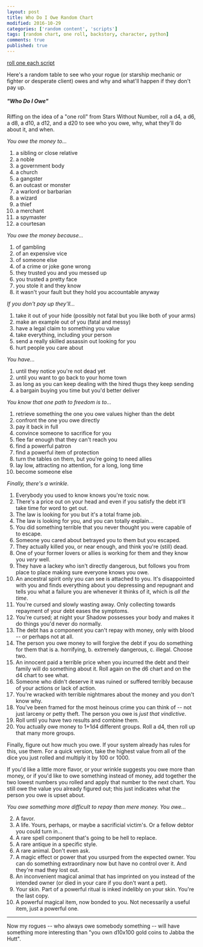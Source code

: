 ```yaml
---
layout: post
title: Who Do I Owe Random Chart
modified: 2016-10-29
categories: ['random content', 'scripts']
tags: [random chart, one roll, backstory, character, python]
comments: true
published: true
---
```


<div markdown="0"><a href="https://github.com/exposit/katamoiran/tree/master/python/oneroll" class="btn btn-info">roll one each script</a></div>

Here's a random table to see who your rogue (or starship mechanic or fighter or desperate client) owes and why and what'll happen if they don't pay up.

<!--more-->

##### "Who Do I Owe"

Riffing on the idea of a "one roll" from Stars Without Number, roll a d4, a d6, a d8, a d10, a d12, and a d20 to see who you owe, why, what they'll do about it, and when.

*You owe the money to...*

1. a sibling or close relative
2. a noble
3. a government body
4. a church
5. a gangster
6. an outcast or monster
7. a warlord or barbarian
8. a wizard
9. a thief
10. a merchant
11. a spymaster
12. a courtesan

*You owe the money because...*

1. of gambling
2. of an expensive vice
3. of someone else
4. of a crime or joke gone wrong
5. they trusted you and you messed up
6. you trusted a pretty face
7. you stole it and they know
8. it wasn't your fault but they hold you accountable anyway

*If you don't pay up they'll...*

1. take it out of your hide (possibly not fatal but you like both of your arms)
2. make an example out of you (fatal and messy)
3. have a legal claim to something you value
4. take everything, including your person
5. send a really skilled assassin out looking for you
6. hurt people you care about

*You have...*

1. until they notice you're not dead yet
2. until you want to go back to your home town
3. as long as you can keep dealing with the hired thugs they keep sending
4. a bargain buying you time but you'd better deliver

*You know that one path to freedom is to...*

1. retrieve something the one you owe values higher than the debt
2. confront the one you owe directly
3. pay it back in full
4. convince someone to sacrifice for you
5. flee far enough that they can't reach you
6. find a powerful patron
7. find a powerful item of protection
8. turn the tables on them, but you're going to need allies
9. lay low, attracting no attention, for a long, long time
10. become someone else

*Finally, there's a wrinkle.*

1. Everybody you used to know knows you're toxic now.
2. There's a price out on your head and even if you satisfy the debt it'll take time for word to get out.
3. The law is looking for you but it's a total frame job.
4. The law is looking for you, and you can totally explain...
5. You did something terrible that you never thought you were capable of to escape.
6. Someone you cared about betrayed you to them but you escaped.
7. They actually killed you, or near enough, and think you're (still) dead.
8. One of your former lovers or allies is working for them and they know you *very* well.
9. They have a lackey who isn't directly dangerous, but follows you from place to place making sure everyone knows you owe.
10. An ancestral spirit only you can see is attached to you. It's disappointed with you and finds everything about you depressing and repugnant and tells you what a failure you are whenever it thinks of it, which is *all the time*.
11. You're cursed and slowly wasting away. Only collecting towards repayment of your debt eases the symptoms.
12. You're cursed; at night your Shadow possesses your body and makes it do things you'd never do normally.
13. The debt has a component you can't repay with money, only with blood -- or perhaps not at all.
14. The person you owe money to will forgive the debt if you do something for them that is a. horrifying, b. extremely dangerous, c. illegal. Choose two.
15. An innocent paid a terrible price when you incurred the debt and their family will do something about it. Roll again on the d6 chart and on the d4 chart to see what.
16. Someone who didn't deserve it was ruined or suffered terribly because of your actions or lack of action.
17. You're wracked with terrible nightmares about the money and you don't know why.
18. You've been framed for the most heinous crime you can think of -- not just larceny or petty theft. The person you owe is *just that vindictive*.
19. Roll until you have two results and combine them.
20. You actually owe money to 1+1d4 different groups. Roll a d4, then roll up that many more groups.

Finally, figure out how much you owe. If your system already has rules for this, use them. For a quick version, take the highest value from all of the dice you just rolled and multiply it by 100 or 1000.

If you'd like a little more flavor, or your wrinkle suggests you owe more than money, or if you'd like to owe something instead of money, add together the two lowest numbers you rolled and apply that number to the next chart. You still owe the value you already figured out; this just indicates what the person you owe is upset about.

*You owe something more difficult to repay than mere money. You owe...*

2. A favor.
3. A life. Yours, perhaps, or maybe a sacrificial victim's. Or a fellow debtor you could turn in...
4. A rare spell component that's going to be hell to replace.
5. A rare antique in a specific style.
6. A rare animal. Don't even ask.
7. A magic effect or power that you usurped from the expected owner. You can do something extraordinary now but have no control over it. And they're mad they lost out.
8. An inconvenient magical animal that has imprinted on you instead of the intended owner (or died in your care if you don't want a pet).
9. Your skin. Part of a powerful ritual is inked indelibly on your skin. You're the last copy.
10. A powerful magical item, now bonded to you. Not necessarily a useful item, just a powerful one.

---

Now my rogues -- who always owe somebody something -- will have something more interesting than "you own d10x100 gold coins to Jabba the Hutt".
